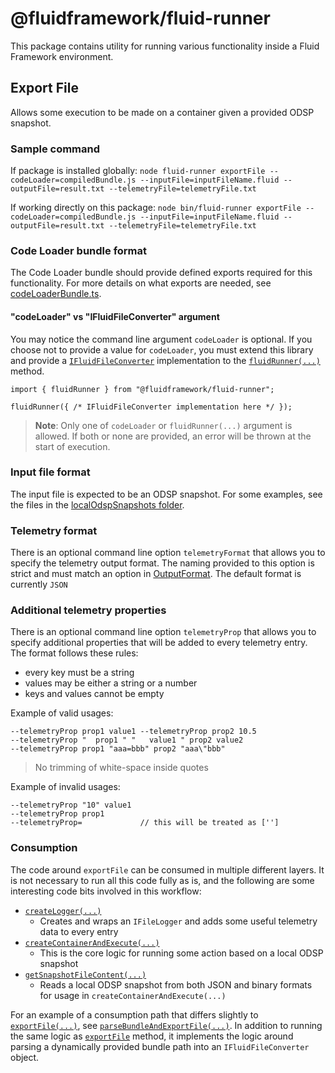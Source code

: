 # @fluidframework/fluid-runner

This package contains utility for running various functionality inside a Fluid Framework environment.

## Export File

Allows some execution to be made on a container given a provided ODSP snapshot.

### Sample command

If package is installed globally:
`node fluid-runner exportFile --codeLoader=compiledBundle.js --inputFile=inputFileName.fluid --outputFile=result.txt --telemetryFile=telemetryFile.txt`

If working directly on this package:
`node bin/fluid-runner exportFile --codeLoader=compiledBundle.js --inputFile=inputFileName.fluid --outputFile=result.txt --telemetryFile=telemetryFile.txt`

### Code Loader bundle format

The Code Loader bundle should provide defined exports required for this functionality.
For more details on what exports are needed, see [codeLoaderBundle.ts](./src/codeLoaderBundle.ts).

#### "codeLoader" vs "IFluidFileConverter" argument

You may notice the command line argument `codeLoader` is optional. If you choose not to provide a value for `codeLoader`, you must extend this library
and provide a [`IFluidFileConverter`](./src/codeLoaderBundle.ts) implementation to the [`fluidRunner(...)`](./src/fluidRunner.ts) method.

```
import { fluidRunner } from "@fluidframework/fluid-runner";

fluidRunner({ /* IFluidFileConverter implementation here */ });
```

> **Note**: Only one of `codeLoader` or `fluidRunner(...)` argument is allowed. If both or none are provided, an error will be thrown at the start of execution.

### Input file format

The input file is expected to be an ODSP snapshot.
For some examples, see the files in the [localOdspSnapshots folder](./src/test/localOdspSnapshots).

### Telemetry format

There is an optional command line option `telemetryFormat` that allows you to specify the telemetry output format. The naming provided to this option is strict and must match an option in [OutputFormat](./src/logger/fileLogger.ts).
The default format is currently `JSON`

### Additional telemetry properties

There is an optional command line option `telemetryProp` that allows you to specify additional properties that will be added to every telemetry entry. The format follows these rules:

-   every key must be a string
-   values may be either a string or a number
-   keys and values cannot be empty

Example of valid usages:

```
--telemetryProp prop1 value1 --telemetryProp prop2 10.5
--telemetryProp "  prop1 " "   value1 " prop2 value2
--telemetryProp prop1 "aaa=bbb" prop2 "aaa\"bbb"
```

> No trimming of white-space inside quotes

Example of invalid usages:

```
--telemetryProp "10" value1
--telemetryProp prop1
--telemetryProp=             // this will be treated as ['']
```

### Consumption

The code around `exportFile` can be consumed in multiple different layers. It is not necessary to run all this code fully as is, and the following are some interesting code bits involved in this workflow:

-   [`createLogger(...)`](./src/logger/fileLogger.ts)
    -   Creates and wraps an `IFileLogger` and adds some useful telemetry data to every entry
-   [`createContainerAndExecute(...)`](./src/exportFile.ts)
    -   This is the core logic for running some action based on a local ODSP snapshot
-   [`getSnapshotFileContent(...)`](./src/utils.ts)
    -   Reads a local ODSP snapshot from both JSON and binary formats for usage in `createContainerAndExecute(...)`

For an example of a consumption path that differs slightly to [`exportFile(...)`](./src/exportFile.ts), see [`parseBundleAndExportFile(...)`](./src/parseBundleAndExportFile.ts). In addition to running the same logic as [`exportFile`](./src/exportFile.ts) method, it implements the logic around parsing a dynamically provided bundle path into an `IFluidFileConverter` object.
